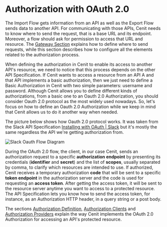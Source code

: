 # Authorization with OAuth 2.0

The Import  Flow  gets  information from an API as well as the Export Flow sends data to another API.  For communicating with those APIs, Cenit needs to know  where to send the request, that is a base URL and its endpoint. Moreover, a flow should ask for permission to access that URL and resource. The [Gateway Section](gateway/gateway.md) explains how to define where to send requests, while this section describes how to configure all the elements related to the authorization process.

When defining the authorization in Cenit to enable its access to another API's resource, we need to notice that this process depends on the other API Specification. If Cenit wants to access a resource from an API A and that API implements a basic authorization, then we just need to define a Basic Authorization in Cenit with two simple parameters: username and password. Although Cenit allows you to define different kinds of authorizations, from a basic one to an Oauth 2.0 Authorization, you should consider Oauth 2.0 protocol as the most widely used nowadays. So, let's focus on how to define an Oauth 2.0 Authorization while we keep in mind that Cenit allows us to do it another way when needed.

The picture below shows how Oauth 2.0 protocol works. It was taken from the Slack API Specification [Installing with OAuth | Slack](https://api.slack.com/authentication/oauth-v2) but it's mostly the same regardless the API we're getting authorization from. 

<img src="https://a.slack-edge.com/fbd3c/img/api/articles/oauth_scopes_tutorial/slack_oauth_flow_diagram.png"  alt="Slack Oauth Flow Diagram"  />

During the OAuth 2.0 flow, the client, in our case Cenit, sends an authorization request to a specific **authorization endpoint** by presenting its credentials (**identifier** and **secret**) and the list of **scopes**, usually separated by comma, to clarify which resources are intended to use. If authorized, Cenit receives a temporary authorization **code** that will be sent to a specific **token endpoint**  in the authorization server and the code is used for requesting an **access token**. After getting the access token, it will be sent to the resource server anytime you want to access to a protected resource. The API Specification lets you know how to send the access token, for instance, as an Authorization HTTP header, in a query string or a post body.

The sections [Authorization Definition](security/authorization_definition.md), [Authorization Clients](security/authorization_clients.md) and [Authorization Providers](security/authorization_providers.md) explain the way Cenit implements the OAuth 2.0 Authorization for accessing an API's protected resource.